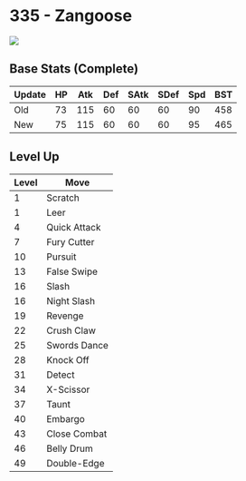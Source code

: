 # 335 - Zangoose
![][335]

## Base Stats (Complete)

Update | HP | Atk | Def | SAtk | SDef | Spd | BST
---    | ---| --- | --- | ---  | ---  | --- | ---
Old    | 73 |  115 |  60 |  60  |  60  |  90  |  458
New    | 75 |  115 |  60 |  60  |  60  |  95  |  465

## Level Up

Level | Move
---   | ---
  1   | Scratch
  1   | Leer
  4   | Quick Attack
  7   | Fury Cutter
 10   | Pursuit
 13   | False Swipe
 16   | Slash
 16   | Night Slash
 19   | Revenge
 22   | Crush Claw
 25   | Swords Dance
 28   | Knock Off
 31   | Detect
 34   | X-Scissor
 37   | Taunt
 40   | Embargo
 43   | Close Combat
 46   | Belly Drum
 49   | Double-Edge

[335]: ../img/pokemon/335.png
